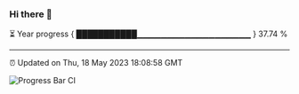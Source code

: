 ### Hi there 👋

⏳ Year progress { ███████████▁▁▁▁▁▁▁▁▁▁▁▁▁▁▁▁▁▁▁ } 37.74 %

---

⏰ Updated on Thu, 18 May 2023 18:08:58 GMT

![Progress Bar CI](https://github.com/Shyam-Makwana/GitHub-Actions-Demo/workflows/Progress%20Bar%20CI/badge.svg)
